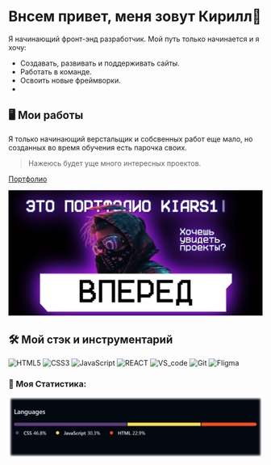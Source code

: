 # Внсем привет, меня зовут Кирилл👋

Я начинающий фронт-энд разработчик. Мой путь только начинается и я хочу:
- Создавать, развивать и поддерживать сайты.
- Работать в команде.
- Освоить новые фреймворки.
-

## 🖥️ Мои работы

  Я только начинающий верстальщик и собсвенных работ еще мало, но созданных во время обучения есть парочка своих.
  > Нажеюсь будет уще много интересных проектов.
  
  [Портфолио](https://kiars1.github.io/)
   
   <img src="https://raw.githubusercontent.com/kiars1/kiars1/main/album.png" max-width="1000">

## 🛠️ Мой стэк и инструментарий

  <img src="https://camo.githubusercontent.com/da7acacadecf91d6dc02efcd2be086bb6d78ddff19a1b7a0ab2755a6fda8b1e9/68747470733a2f2f63646e2e6a7364656c6976722e6e65742f67682f64657669636f6e732f64657669636f6e2f69636f6e732f68746d6c352f68746d6c352d6f726967696e616c2e737667" width="30" title="HTML5">     <img src="https://pngicon.ru/file/uploads/css3.png" width="30" title="CSS3">     <img src="https://cdn.iconscout.com/icon/free/png-256/javascript-2752148-2284965.png" width="30" title="JavaScript">     <img src="https://upload.wikimedia.org/wikipedia/commons/thumb/a/a7/React-icon.svg/1280px-React-icon.svg.png" width="34.54" title="REACT">     <img src="https://upload.wikimedia.org/wikipedia/commons/thumb/9/9a/Visual_Studio_Code_1.35_icon.svg/1024px-Visual_Studio_Code_1.35_icon.svg.png" width="30" title="VS_code">     <img src="https://git-scm.com/images/logos/downloads/Git-Icon-1788C.png" width="30" title="Git">     <img src="https://cdn2.downdetector.com/static/uploads/logo/figma2.png" width="30" title="Fligma">

### 📝 Моя Статистика:
<div>
    <img src="https://raw.githubusercontent.com/kiars1/kiars1/main/Stat.png" width="1000" title="Stat">
</div>
